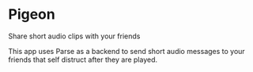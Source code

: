 Pigeon
======

Share short audio clips with your friends


This app uses Parse as a backend to send short audio messages to your friends that self distruct after they are played.
